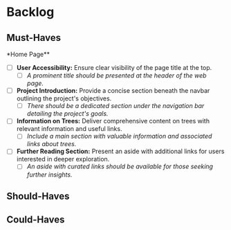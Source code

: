 # Backlog

## Must-Haves

\*Home Page\*\*

- [ ] **User Accessibility:** Ensure clear visibility of the page title at the
      top.
  - [ ] _A prominent title should be presented at the header of the web page._
- [ ] **Project Introduction:** Provide a concise section beneath the navbar
      outlining the project's objectives.
  - [ ] _There should be a dedicated section under the navigation bar detailing
        the project's goals._
- [ ] **Information on Trees:** Deliver comprehensive content on trees with
      relevant information and useful links.
  - [ ] _Include a main section with valuable information and associated links
        about trees._
- [ ] **Further Reading Section:** Present an aside with additional links for
      users interested in deeper exploration.
  - [ ] _An aside with curated links should be available for those seeking
        further insights._

## Should-Haves

## Could-Haves
